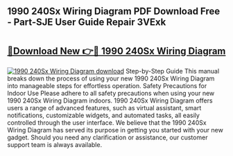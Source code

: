 ## 1990 240Sx Wiring Diagram PDF Download Free - Part-SJE User Guide Repair 3VExk

# <h2><a href="http://dfi1mb.blite.top/?on=1990+240Sx+Wiring+Diagram">🔗Download New 👉🔴 1990 240Sx Wiring Diagram</a></h2>

[![1990 240Sx Wiring Diagram download](https://i.imgur.com/lujVjoI.png)](http://dfi1mb.blite.top/?on=1990+240Sx+Wiring+Diagram)
Step-by-Step Guide This manual breaks down the process of using your new 1990 240Sx Wiring Diagram into manageable steps for effortless operation. Safety Precautions for Indoor Use Please adhere to all safety precautions when using your new 1990 240Sx Wiring Diagram indoors. 1990 240Sx Wiring Diagram offers users a range of advanced features, such as virtual assistant, smart notifications, customizable widgets, and automated tasks, all easily controlled through the user interface. We believe that the 1990 240Sx Wiring Diagram has served its purpose in getting you started with your new gadget. Should you need any clarification or assistance, our customer support team is always available.
